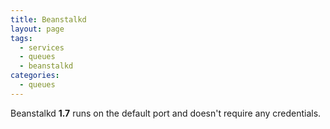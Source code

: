 ```yaml
---
title: Beanstalkd
layout: page
tags:
  - services
  - queues
  - beanstalkd
categories:
  - queues
---
```

Beanstalkd **1.7** runs on the default port and doesn't require any credentials.
